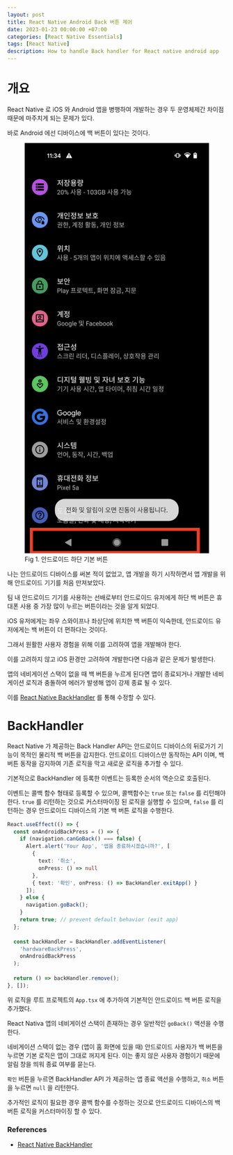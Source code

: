 ```yaml
---
layout: post
title: React Native Android Back 버튼 제어
date: 2023-01-23 00:00:00 +07:00
categories: [React Native Essentials]
tags: [React Native]
description: How to handle Back handler for React native android app
---
```


# 개요

React Native 로 iOS 와 Android 앱을 병행하여 개발하는 경우 두 운영체제간 차이점 때문에 마주치게 되는 문제가 있다.

바로 Android 에선 디바이스에 백 버튼이 있다는 것이다.

<figure>
<img src="./../../images/backhandler1.png" alt="backhandler1">
<figcaption>Fig 1. 안드로이드 하단 기본 버튼</figcaption>
</figure>

나는 안드로이드 디바이스를 써본 적이 없었고, 앱 개발을 하기 시작하면서 앱 개발을 위해 안드로이드 기기를 처음 만져보았다.

팀 내 안드로이드 기기를 사용하는 선배로부터 안드로이드 유저에게 하단 백 버튼은 휴대폰 사용 중 가장 많이 누르는 버튼이라는 것을 알게 되었다.

iOS 유저에게는 좌우 스와이프나 좌상단에 위치한 백 버튼이 익숙한데, 안드로이드 유저에게는 백 버튼이 더 편하다는 것이다.

그래서 원활한 사용자 경험을 위해 이를 고려하여 앱을 개발해야 한다.

이를 고려하지 않고 iOS 환경만 고려하여 개발한다면 다음과 같은 문제가 발생한다.

앱의 네비게이션 스택이 없을 때 백 버튼을 누르게 된다면 앱이 종료되거나 개발한 네비게이션 로직과 충돌하여 에러가 발생해 엡이 강제 종료 될 수 있다.

이를 <a href="https://reactnative.dev/docs/backhandler" target="_blank" rel="noopener">React Native BackHandler</a> 를 통해 수정할 수 있다.

# BackHandler

React Native 가 제공하는 Back Handler API는 안드로이드 디바이스의 뒤로가기 기능이 목적인 물리적 백 버튼을 감지한다. 안드로이드 디바이스만 동작하는 API 이며, 백버튼 동작을 감지하여 기존 로직을 막고 새로운 로직을 추가할 수 있다.

기본적으로 BackHandler 에 등록한 이벤트는 등록한 순서의 역순으로 호출된다.

이벤트는 콜백 함수 형태로 등록할 수 있으며, 콜백함수는 `true` 또는 `false` 를 리턴해야 한다. `true` 를 리턴하는 것으로 커스터마이징 된 로직을 실행할 수 있으며, `false` 를 리턴하는 경우 안드로이드 디바이스의 기본 백 버튼 로직을 수행한다.

```ts
React.useEffect(() => {
  const onAndroidBackPress = () => {
    if (navigation.canGoBack() === false) {
      Alert.alert('Your App', '앱을 종료하시겠습니까?', [
        {
          text: '취소',
          onPress: () => null
        },
        { text: '확인', onPress: () => BackHandler.exitApp() }
      ]);
    } else {
      navigation.goBack();
    }
    return true; // prevent default behavior (exit app)
  };

  const backHandler = BackHandler.addEventListener(
    'hardwareBackPress',
    onAndroidBackPress
  );

  return () => backHandler.remove();
}, []);
```

위 로직을 루트 프로젝트의 `App.tsx` 에 추가하여 기본적인 안드로이드 백 버튼 로직을 추가했다.

React Nativa 앱의 네비게이션 스택이 존재하는 경우 일반적인 `goBack()` 액션을 수행한다.

네비게이션 스택이 없는 경우 (앱이 홈 화면에 있을 때) 안드로이드 사용자가 백 버튼을 누르면 기본 로직은 앱이 그대로 꺼지게 된다. 이는 좋지 않은 사용자 경험이기 때문에 알림 창을 띄워 종료 여부를 묻는다.

`확인` 버튼을 누르면 BackHandler API 가 제공하는 앱 종료 액션을 수행하고, `취소` 버튼을 누르면 `null` 을 리턴한다.

추가적인 로직이 필요한 경우 콜백 함수를 수정하는 것으로 안드로이드 디바이스의 백 버튼 로직을 커스터마이징 할 수 있다.

### References

- <a href="https://reactnative.dev/docs/backhandler" target="_blank" rel="noopener">React Native BackHandler</a>
